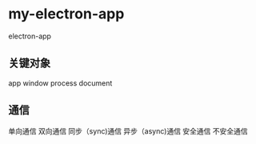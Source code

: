 # my-electron-app
electron-app



## 关键对象
app 
window
process
document
## 通信
单向通信
双向通信
同步（sync)通信
异步（async)通信
安全通信
不安全通信